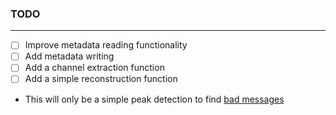 ### TODO

---

- [ ] Improve metadata reading functionality
- [ ] Add metadata writing
- [ ] Add a channel extraction function
- [ ] Add a simple reconstruction function
- This will only be a simple peak detection to find [bad messages](https://www.opensourceinstruments.com/Electronics/A3017/SCT.html#Bad%20Messages)
